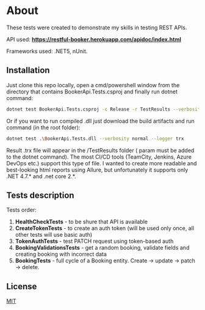 # About
These tests were created to demonstrate my skills in testing REST APIs.

API used: **https://restful-booker.herokuapp.com/apidoc/index.html**

Frameworks used: .NET5, nUnit.

## Installation

Just clone this repo locally, open a cmd/powershell window from the directory that contains BookerApi.Tests.csproj and finally run dotnet command:

```bash
dotnet test BookerApi.Tests.csproj -c Release -r TestResults --verbosity normal --logger trx
```

Or if you want to run compiled .dll just download the build artifacts and run command (in the root folder):

```bash
dotnet test .\BookerApi.Tests.dll --verbosity normal --logger trx
```

Result .trx file will appear in the /TestResults folder ( param must be added to the dotnet command). The most CI/CD tools (TeamCity, Jenkins, Azure DevOps etc.) support this type of file.
I wanted to create more readable and best-looking html reports using Allure, but unfortunately it supports only .NET 4.7.\* and .net core 2.\*.

## Tests description

Tests order:

  1. **HealthCheckTests** - to be shure that API is available
  2. **CreateTokenTests** - to create an auth token (will be used only once, all other tests will use basic auth)
  3. **TokenAuthTests** - test PATCH request using token-based auth
  4. **BookingValidationsTests** - get a random booking, validate fields and creating booking with incorrect data 
  5. **BookingTests** - full cycle of a Booking entity. Create -> update -> patch -> delete.

## License
[MIT](https://choosealicense.com/licenses/mit/)